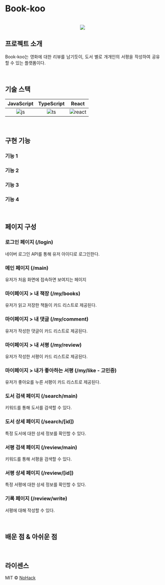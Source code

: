 # Book-koo

<p align="center">
  <br>
  <img src="https://github.com/n0hack/readme-template/raw/main/images/common/logo-sample.jpeg">
  <br>
</p>

## 프로젝트 소개

<p align="justify">
Book-koo는 영화에 대한 리뷰를 남기듯이, 도서 별로 개개인의 서평을 작성하여 공유할 수 있는 플랫폼이다.
</p>

<br>

## 기술 스택

|                                      JavaScript                                       |                                      TypeScript                                       |                                        React                                        |
| :-----------------------------------------------------------------------------------: | :-----------------------------------------------------------------------------------: | :---------------------------------------------------------------------------------: |
| ![js](https://github.com/n0hack/readme-template/raw/main/images/stack/javascript.svg) | ![ts](https://github.com/n0hack/readme-template/raw/main/images/stack/typescript.svg) | ![react](https://github.com/n0hack/readme-template/raw/main/images/stack/react.svg) |

<br>

## 구현 기능

### 기능 1

### 기능 2

### 기능 3

### 기능 4

<br>

## 페이지 구성

### 로그인 페이지 (/login)

네이버 로그인 API를 통해 유저 아이디로 로그인한다.

### 메인 페이지 (/main)

유저가 처음 화면에 접속하면 보여지는 페이지

### 마이페이지 > 내 책장 (/my/books)

유저가 읽고 저장한 책들이 카드 리스트로 제공된다.

### 마이페이지 > 내 댓글 (/my/comment)

유저가 작성한 댓글이 카드 리스트로 제공된다.

### 마이페이지 > 내 서평 (/my/review)

유저가 작성한 서평이 카드 리스트로 제공된다.

### 마이페이지 > 내가 좋아하는 서평 (/my/like - 고민중)

유저가 좋아요를 누른 서평이 카드 리스트로 제공된다.

### 도서 검색 페이지 (/search/main)

키워드를 통해 도서를 검색할 수 있다.

### 도서 상세 페이지 (/search/[id])

특정 도서에 대한 상세 정보를 확인할 수 있다.

### 서평 검색 페이지 (/review/main)

키워드를 통해 서평을 검색할 수 있다.

### 서평 상세 페이지 (/review/[id])

특정 서평에 대한 상세 정보를 확인할 수 있다.

### 기록 페이지 (/review/write)

서평에 대해 작성할 수 있다.

<br>

## 배운 점 & 아쉬운 점

<p align="justify">

</p>

<br>

## 라이센스

MIT &copy; [NoHack](mailto:lbjp114@gmail.com)

<!-- Stack Icon Refernces -->

[js]: /images/stack/javascript.svg
[ts]: /images/stack/typescript.svg
[react]: /images/stack/react.svg
[node]: /images/stack/node.svg
